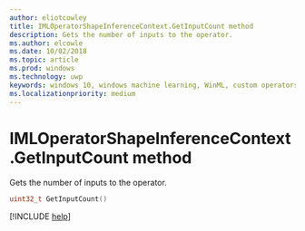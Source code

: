 ```yaml
---
author: eliotcowley
title: IMLOperatorShapeInferenceContext.GetInputCount method
description: Gets the number of inputs to the operator.
ms.author: elcowle
ms.date: 10/02/2018
ms.topic: article
ms.prod: windows
ms.technology: uwp
keywords: windows 10, windows machine learning, WinML, custom operators, GetInputCount
ms.localizationpriority: medium
---
```


# IMLOperatorShapeInferenceContext.GetInputCount method

Gets the number of inputs to the operator.

```cpp
uint32_t GetInputCount()
```

[!INCLUDE [help](../includes/get-help.md)]